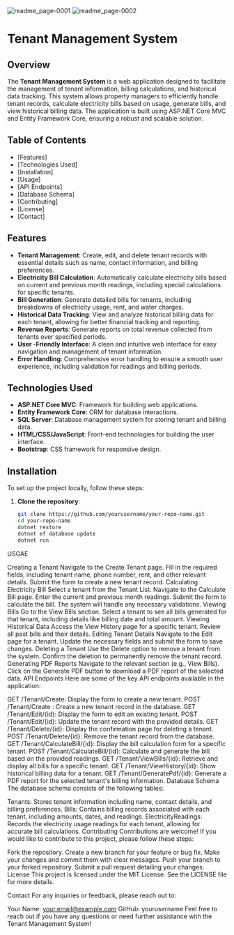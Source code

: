 
![readme_page-0001](https://github.com/user-attachments/assets/c80c7aa0-1a40-48b6-aaf2-5fc364a33844)
![readme_page-0002](https://github.com/user-attachments/assets/da04fab8-9b87-445b-b57e-5cdca9fbabec)


# Tenant Management System

## Overview

The **Tenant Management System** is a web application designed to facilitate the management of tenant information, billing calculations, and historical data tracking.
This system allows property managers to efficiently handle tenant records, calculate electricity bills based on usage, generate bills, and view historical billing data.
The application is built using ASP.NET Core MVC and Entity Framework Core, ensuring a robust and scalable solution.

## Table of Contents

- [Features]
- [Technologies Used]
- [Installation]
- [Usage]
- [API Endpoints]
- [Database Schema]
- [Contributing]
- [License]
- [Contact]

## Features

- **Tenant Management**: Create, edit, and delete tenant records with essential details such as name, contact information, and billing preferences.
- **Electricity Bill Calculation**: Automatically calculate electricity bills based on current and previous month readings, including special calculations for specific tenants.
- **Bill Generation**: Generate detailed bills for tenants, including breakdowns of electricity usage, rent, and water charges.
- **Historical Data Tracking**: View and analyze historical billing data for each tenant, allowing for better financial tracking and reporting.
- **Revenue Reports**: Generate reports on total revenue collected from tenants over specified periods.
- **User -Friendly Interface**: A clean and intuitive web interface for easy navigation and management of tenant information.
- **Error Handling**: Comprehensive error handling to ensure a smooth user experience, including validation for readings and billing periods.

## Technologies Used

- **ASP.NET Core MVC**: Framework for building web applications.
- **Entity Framework Core**: ORM for database interactions.
- **SQL Server**: Database management system for storing tenant and billing data.
- **HTML/CSS/JavaScript**: Front-end technologies for building the user interface.
- **Bootstrap**: CSS framework for responsive design.

## Installation

To set up the project locally, follow these steps:

1. **Clone the repository**:
   ```bash
   git clone https://github.com/yourusername/your-repo-name.git
   cd your-repo-name
   dotnet restore
   dotnet ef database update
   dotnet run

USGAE 

Creating a Tenant
Navigate to the Create Tenant page.
Fill in the required fields, including tenant name, phone number, rent, and other relevant details.
Submit the form to create a new tenant record.
Calculating Electricity Bill
Select a tenant from the Tenant List.
Navigate to the Calculate Bill page.
Enter the current and previous month readings.
Submit the form to calculate the bill. The system will handle any necessary validations.
Viewing Bills
Go to the View Bills section.
Select a tenant to see all bills generated for that tenant, including details like billing date and total amount.
Viewing Historical Data
Access the View History page for a specific tenant.
Review all past bills and their details.
Editing Tenant Details
Navigate to the Edit page for a tenant.
Update the necessary fields and submit the form to save changes.
Deleting a Tenant
Use the Delete option to remove a tenant from the system.
Confirm the deletion to permanently remove the tenant record.
Generating PDF Reports
Navigate to the relevant section (e.g., View Bills).
Click on the Generate PDF button to download a PDF report of the selected data.
API Endpoints
Here are some of the key API endpoints available in the application:

GET /Tenant/Create: Display the form to create a new tenant.
POST /Tenant/Create : Create a new tenant record in the database.
GET /Tenant/Edit/{id}: Display the form to edit an existing tenant.
POST /Tenant/Edit/{id}: Update the tenant record with the provided details.
GET /Tenant/Delete/{id}: Display the confirmation page for deleting a tenant.
POST /Tenant/Delete/{id}: Remove the tenant record from the database.
GET /Tenant/CalculateBill/{id}: Display the bill calculation form for a specific tenant.
POST /Tenant/CalculateBill/{id}: Calculate and generate the bill based on the provided readings.
GET /Tenant/ViewBills/{id}: Retrieve and display all bills for a specific tenant.
GET /Tenant/ViewHistory/{id}: Show historical billing data for a tenant.
GET /Tenant/GeneratePdf/{id}: Generate a PDF report for the selected tenant's billing information.
Database Schema
The database schema consists of the following tables:

Tenants: Stores tenant information including name, contact details, and billing preferences.
Bills: Contains billing records associated with each tenant, including amounts, dates, and readings.
ElectricityReadings: Records the electricity usage readings for each tenant, allowing for accurate bill calculations.
Contributing
Contributions are welcome! If you would like to contribute to this project, please follow these steps:

Fork the repository.
Create a new branch for your feature or bug fix.
Make your changes and commit them with clear messages.
Push your branch to your forked repository.
Submit a pull request detailing your changes.
License
This project is licensed under the MIT License. See the LICENSE file for more details.

Contact
For any inquiries or feedback, please reach out to:

Your Name: your.email@example.com
GitHub: yourusername
Feel free to reach out if you have any questions or need further assistance with the Tenant Management System!
